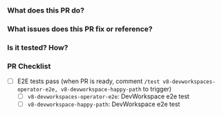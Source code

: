 ### What does this PR do?


### What issues does this PR fix or reference?


### Is it tested? How?
<!-- Please provide instructions here how reviewer can test your changes if applicable -->

### PR Checklist

- [ ] E2E tests pass (when PR is ready, comment `/test v8-devworkspaces-operator-e2e, v8-devworkspace-happy-path` to trigger)
    - [ ] `v8-devworkspaces-operator-e2e`: DevWorkspace e2e test
    - [ ] `v8-devworkspace-happy-path`: DevWorkspace e2e test
